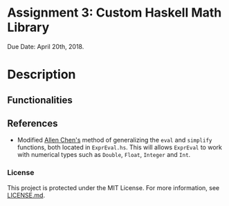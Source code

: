 # Assignment 3: Custom Haskell Math Library

Due Date: April 20th, 2018.

# Description


## Functionalities

## References
  - Modified [Allen Chen's](https://github.com/chenc118/CS1XA3/blob/master/Assign3/ExprDiff.hs) method of generalizing the `eval` and `simplify` functions, both located in `ExprEval.hs`. This will allows `ExprEval` to work with numerical types such as `Double`, `Float`, `Integer` and `Int`.  
 

### License

This project is protected under the MIT License. For more information, see [LICENSE.md](https://github.com/deleeuwj1/CS1XA3/blob/master/Assign3/LICENSE.md).
